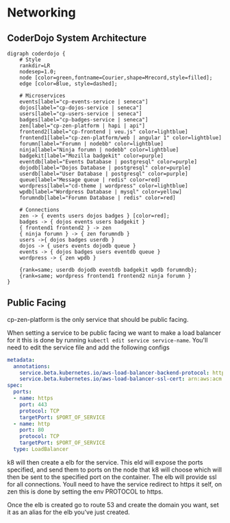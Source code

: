# Networking

## CoderDojo System Architecture

```graphviz
digraph coderdojo {
    # Style
    rankdir=LR
    nodesep=1.0;
    node [color=green,fontname=Courier,shape=Mrecord,style=filled];
    edge [color=Blue, style=dashed];

    # Microservices
    events[label="cp-events-service | seneca"]
    dojos[label="cp-dojos-service | seneca"]
    users[label="cp-users-service | seneca"]
    badges[label="cp-badges-service | seneca"]
    zen[label="cp-zen-platform | hapi | api"]
    frontend2[label="cp-frontend | veu.js" color=lightblue]
    frontend1[label="cp-zen-platform/web | angular 1" color=lightblue]
    forumn[label="Forumn | nodebb" color=lightblue]
    ninja[label="Ninja forumn | nodebb" color=lightblue]
    badgekit[label="Mozilla badgekit" color=purple]
    eventdb[label="Events Database | postgresql" color=purple]
    dojodb[label="Dojos Database | postgresql" color=purple]
    userdb[label="User Database | postgresql" color=purple]
    queue[label="Message queue | redis" color=red]
    wordpress[label="cd-theme | wordpress" color=lightblue]
    wpdb[label="Wordpress Database | mysql" color=yellow]
    forumndb[label="Forumn Database | redis" color=red]

    # Connections
    zen -> { events users dojos badges } [color=red];
    badges -> { dojos events users badgekit }
    { frontend1 frontend2 } -> zen
    { ninja forumn } -> { zen forumndb }
    users ->{ dojos badges userdb }
    dojos -> { users events dojodb queue }
    events -> { dojos badges users eventdb queue }
    wordpress -> { zen wpdb }

    {rank=same; userdb dojodb eventdb badgekit wpdb forumndb};
    {rank=same; wordpress frontend1 frontend2 ninja forumn }
}
```

## Public Facing

cp-zen-platform is the only service that should be public facing.

When setting a service to be public facing we want to make a load balancer for it this is done by
running `kubectl edit service service-name`. You'll need to edit the service file  and add the
following configs

``` yaml
metadata:
  annotations:
    service.beta.kubernetes.io/aws-load-balancer-backend-protocol: http
    service.beta.kubernetes.io/aws-load-balancer-ssl-cert: arn:aws:acm:eu-west-1:116766832461:certificate/3cf7c463-72cd-4323-8702-a1e7a0b93428  # This Cert name may be different for you if the cert is changed or replaced
spec:
  ports:
  - name: https
    port: 443
    protocol: TCP
    targetPort: $PORT_OF_SERVICE
  - name: http
    port: 80
    protocol: TCP
    targetPort: $PORT_OF_SERVICE
  type: LoadBalancer
```

k8 will then create a elb for the service. This eld will expose the ports specified, and send them
to ports on the node that k8 will choose which will then be sent to the specified port on the
container. The elb will provide ssl for all connections. Youll need to have the service redirect to
https it self, on zen this is done by setting the env PROTOCOL to https.

Once the elb is created go to route 53 and create the domain you want, set it as an alias for the
elb you've just created.
